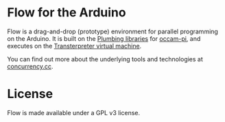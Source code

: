 Flow for the Arduino
========

Flow is a drag-and-drop (prototype) environment for parallel programming on the Arduino. It is built on the <a href="http://concurrency.cc/">Plumbing libraries</a> for <a href="http://occam-pi.org/">occam-pi</a>, and executes on the <a href="http://transterpreter.org/">Transterpreter virtual machine</a>.

You can find out more about the underlying tools and technologies at <a href="http://concurrency.cc/">concurrency.cc</a>.

License
========
Flow is made available under a GPL v3 license.  